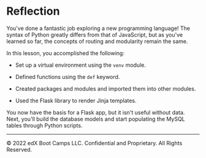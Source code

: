 # Reflection

You've done a fantastic job exploring a new programming language! The syntax of Python greatly differs from that of JavaScript, but as you've learned so far, the concepts of routing and modularity remain the same.

In this lesson, you accomplished the following:

* Set up a virtual environment using the `venv` module.

* Defined functions using the `def` keyword.

* Created packages and modules and imported them into other modules.

* Used the Flask library to render Jinja templates.

You now have the basis for a Flask app, but it isn't useful without data. Next, you'll build the database models and start populating the MySQL tables through Python scripts.

---
© 2022 edX Boot Camps LLC. Confidential and Proprietary. All Rights Reserved.
